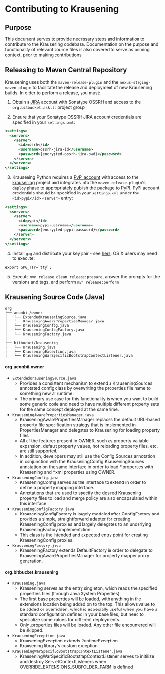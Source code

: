 # Contributing to Krausening

## Purpose
This document serves to provide necessary steps and information to contribute to the Krausening codebase. Documentation on the purpose and functionality of relevant source files is also covered to serve as priming context, prior to making contributions.

## Releasing to Maven Central Repository

Krausening uses both the `maven-release-plugin` and the `nexus-staging-maven-plugin` to facilitate the release and deployment of new Krausening builds. In order to perform a release, you must:

1. Obtain a [JIRA](https://issues.sonatype.org/secure/Dashboard.jspa) account with Sonatype OSSRH and access to the `org.bitbucket.askllc` project group

2. Ensure that your Sonatype OSSRH JIRA account credentials are specified in your `settings.xml`:

```xml
<settings>
  <servers>
    <server>
      <id>ossrh</id>
      <username>ossrh-jira-id</username>
      <password>{encrypted-ossrh-jira-pwd}</password>
    </server>
  </servers>
</settings>
```

3. Krausening Python requires a [PyPI account](https://pypi.org/account/register/) with access to the [krausening](https://pypi.org/project/krausening/) project and integrates into the `maven-release-plugin`'s `deploy` phase to appropriately publish the package to PyPI. PyPI account credentials should be specified in your `settings.xml` under the `<id>pypi</id>` `<server>` entry:

```xml
<settings>
  <servers>
    <server>
      <id>pypi</id>
      <username>pypi-username</username>
      <password>{encrypted-pypi-password}</password>
    </server>
  </servers>
</settings>
```


4. Install `gpg` and distribute your key pair - see [here](https://central.sonatype.org/publish/requirements/gpg/).  OS X users may need to execute:

```shell
export GPG_TTY=`tty`;
```

5. Execute `mvn release:clean release:prepare`, answer the prompts for the versions and tags, and perform `mvn release:perform`

## Krausening Source Code (Java)

```
org
├── aeonbit/owner
│   └── ExtendedKrauseningSource.java
│   └── KrauseningAwarePropertiesManager.java
│   └── KrauseningConfig.java
│   └── KrauseningConfigFactory.java
│   └── KrauseningFactory.java
|  
├── bitbucket/krausening
|   └── Krausening.java
|   └── KrauseningException.java
|   └── KrauseningWarSpecificBootstrapContextListener.java
```

#### org.aeonbit.owner
* ```ExtendedKrauseningSource.java```
    * Provides a consistent mechanism to extend a KrauseningSources annotated config class by overwriting the properties file name to something new at runtime.
    * The primary use case for this functionality is when you want to build some generic code and need to have multiple different property sets for the same concept deployed at the same time.
* ```KrauseningAwarePropertiesManager.java```
    * KrauseningAwarePropertiesManager replaces the default URL-based property file specification strategy that is implemented in PropertiesManager and delegates to Krausening for loading property files.
    * All of the features present in OWNER, such as property variable expansion, default property values, hot reloading property files, etc. are still supported.
    * In addition, developers may still use the Config.Sources annotation in conjunction with the KrauseningConfig.KrauseningSources annotation on the same interface in order to load *.properties with Krausening and *.xml properties using OWNER.
* ```KrauseningConfig.java```
    * KrauseningConfig serves as the interface to extend in order to define a property mapping interface.
    * Annotations that are used to specify the desired Krausening property files to load and merge policy are also encapsulated within this interface.
* ```KrauseningConfigFactory.java```
    * KrauseningConfigFactory is largely modeled after ConfigFactory and provides a simple, straightforward adapter for creating KrauseningConfig proxies and largely delegates to an underlying KrauseningFactory implementation.
    * This class is the intended and expected entry point for creating KrauseningConfig proxies.
* ```KrauseningFactory.java```
    * KrauseningFactory extends DefaultFactory in order to delegate to KrauseningAwarePropertiesManager for property mapper proxy generation.

#### org.bitbucket.krausening
* ```Krausening.java```
    * Krausening serves as the entry singleton, which reads the specified properties files (through Java System Properties)
    * The first base properties will be loaded, with anything in the extensions location being added on to the top. This allows value to be added or overridden, which is especially useful when you have a standard configuration defined in your base files, but need to specialize some values for different deployments.
    * Only .properties files will be loaded. Any other file encountered will be skipped.
* ```KrauseningException.java```
    * KrauseningException extends RuntimeException
    * Krausening library's custom exception
* ```KrauseningWarSpecificBootstrapContextListener.java```
    * KrauseningWarSpecificBootstrapContextListener serves to initilize and destroy ServletContextListeners when OVERRIDE_EXTENSIONS_SUBFOLDER_PARM is defined
